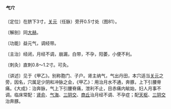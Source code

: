 ##### 气穴

〔定位〕在脐下3寸，[关元](https://www.gmzyjc.com/read/zjs/zjs3.2.1-0.1.1.3.4.md)（任脉）旁开0.5寸处（图81）。

〔解剖〕同[大赫](https://www.gmzyjc.com/read/zjs/zjs3.1.7-8-0.0.2.3.12.md)。

〔功能〕益元气，调经带。

〔主治〕经闭，月经不调，崩漏，白带，不孕，阳萎，小便不利。

〔刺灸〕直刺0.8〜1.2寸。可灸。

〔讲述〕见于《甲乙》。别称胞门、子户。肾主纳气，气出丹田，本穴适当[关元](https://www.gmzyjc.com/read/zjs/zjs3.2.1-0.1.1.3.4.md)之旁，因名，穴属足少阴和冲脉之会，《甲乙》：用治月水不通，奔豚，上下引腰脊痛。《大成》：治奔脉，气上下引腰脊痛，泄利不止，目赤痛内眦始，妇人月事不调。临床常配：[肾俞](https://www.gmzyjc.com/read/zjs/zjs3.1.7-8-0.0.1.3.23.md)、[气海](https://www.gmzyjc.com/read/zjs/zjs3.2.1-0.1.1.3.6.md)、[三阴交](https://www.gmzyjc.com/read/zjs/zjs3.1.4-6-0.0.1.3.6.md)、[商丘](https://www.gmzyjc.com/read/zjs/zjs3.1.4-6-0.0.1.3.5.md)治月经不调、不孕症；配[天枢](https://www.gmzyjc.com/read/zjs/zjs3.1.1-3-0.1.3.3.25.md)、[三阴交](https://www.gmzyjc.com/read/zjs/zjs3.1.4-6-0.0.1.3.6.md)治奔豚。
